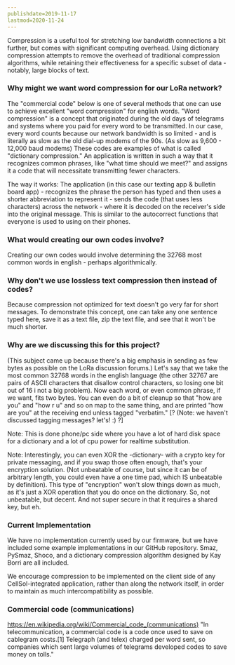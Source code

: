 ```yaml
---
publishdate=2019-11-17
lastmod=2020-11-24
---
```


Compression is a useful tool for stretching low bandwidth connections a bit further, but comes with significant computing overhead. Using dictionary compression attempts to remove the overhead of traditional
compression algorithms, while retaining their effectiveness for a specific subset of data - notably, large blocks of text.

### Why might we want word compression for our LoRa network?

The "commercial code" below is one of several methods that one can use to achieve excellent "word compression" for english words. "Word compression" is a concept that originated during the old days of telegrams and systems where you paid for every word to be transmitted. In our case, every word counts because our network bandwidth is so limited - and is literally as slow as the old dial-up modems of the 90s. (As slow as 9,600 - 12,000 baud modems)
These codes are examples of what is called "dictionary compression." An application is written in such a way that it recognizes common phrases, like "what time should we meet?" and assigns it a code that will necessitate transmitting fewer characters.

The way it works: The application (in this case our texting app & bulletin board app) - recognizes the phrase the person has typed and then uses a shorter abbreviation to represent it - sends the code (that uses less characters) across the network - where it is decoded on the receiver's side into the original message. This is similar to the autocorrect functions that everyone is used to using on their phones.

### What would creating our own codes involve?

Creating our own codes would involve determining the 32768 most common words in english - perhaps algorithmically.

### Why don't we use lossless text compression then instead of codes?
Because compression not optimized for text doesn't go very far for short messages. To demonstrate this concept, one can take any one sentence typed here, save it as a text file, zip the text file, and see that it won't be much shorter.

### Why are we discussing this for this project?
(This subject came up because there's a big emphasis in sending as few bytes as possible on the LoRa discussion forums.)
Let's say that we take the most common 32768 words in the english language (the other 32767 are pairs of ASCII characters that disallow control characters, so losing one bit out of 16 i not a big problem). Now each word, or even common phrase, if we want, fits two bytes. You can even do a bit of cleanup so that "how are you" and "how r u" and so on map to the same thing, and are printed "how are you" at the receiving end unless tagged "verbatim." [? (Note: we haven't discussed tagging messages? let's! :) ?]

Note: This is done phone/pc side where you have a lot of hard disk space for a dictionary and a lot of cpu power for realtime substitution.

Note: Interestingly, you can even XOR the -dictionary- with a crypto key for private messaging, and if you swap those often enough, that's your encryption solution. (Not unbeatable of course, but since it can be of arbitrary length, you could even have a one time pad, which IS unbeatable by definition). This type of "encryption" won't slow things down as much, as it's just a XOR operation that you do once on the dictionary. So, not unbeatable, but decent. And not super secure in that it requires a shared key, but eh.

### Current Implementation

We have no implementation currently used by our firmware, but we have included some example implementations in our GitHub repository. Smaz, PySmaz, Shoco, and a dictionary compression algorithm designed by Kay Borri are all included.

We encourage compression to be implemented on the client side of any CellSol-integrated application, rather than along the network itself, in order to maintain as much intercompatibility as possible.

### Commercial code (communications)
https://en.wikipedia.org/wiki/Commercial_code_(communications)
"In telecommunication, a commercial code is a code once used to save on cablegram costs.[1] Telegraph (and telex) charged per word sent, so companies which sent large volumes of telegrams developed codes to save money on tolls."